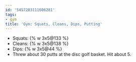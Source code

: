 ```yaml
---
id: '5457283111606281'
tags:
- gym
title: 'Gym: Squats, Cleans, Dips, Putting'
---
```


- Squats: {% w 3x5@133 %}
- Cleans: {% w 3x5@138 %}
- Dips: {% w 3x5@44 %}
- Threw about 30 putts at the disc golf basket. Hit about 5.
